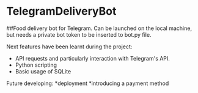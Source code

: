 # TelegramDeliveryBot
##Food delivery bot for Telegram. Can be launched on the local machine, but needs a private bot token to be inserted to bot.py file. 

Next features have been learnt during the project:

* API requests and particularly interaction with Telegram's API.
* Python scripting
* Basic usage of SQLite

Future developing:
*deployment
*introducing a payment method
